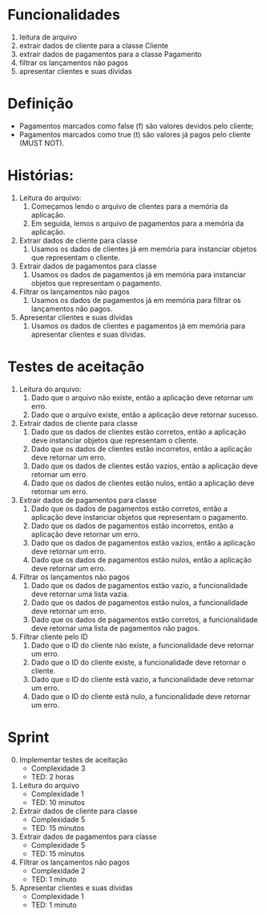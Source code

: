# Funcionalidades

1. leitura de arquivo
2. extrair dados de cliente para a classe Cliente
3. extrair dados de pagamentos para a classe Pagamento
4. filtrar os lançamentos não pagos
5. apresentar clientes e suas dívidas

# Definição
- Pagamentos marcados como false (f) são valores devidos pelo cliente;
- Pagamentos marcados como true (t) são valores já pagos pelo cliente (MUST NOT).

# Histórias:
1. Leitura do arquivo:
   1. Começamos lendo o arquivo de clientes para a memória da aplicação.
   2. Em seguida, lemos o arquivo de pagamentos para a memória da aplicação.
2. Extrair dados de cliente para classe
   1. Usamos os dados de clientes já em memória para instanciar objetos que representam o cliente.
3. Extrair dados de pagamentos para classe
   1. Usamos os dados de pagamentos já em memória para instanciar objetos que representam o pagamento.
4. Filtrar os lançamentos não pagos
   1. Usamos os dados de pagamentos já em memória para filtrar os lançamentos não pagos.
5. Apresentar clientes e suas dívidas
   1. Usamos os dados de clientes e pagamentos já em memória para apresentar clientes e suas dívidas.

# Testes de aceitação
1. Leitura do arquivo:
   1. Dado que o arquivo não existe, então a aplicação deve retornar um erro.
   2. Dado que o arquivo existe, então a aplicação deve retornar sucesso.
2. Extrair dados de cliente para classe
   1. Dado que os dados de clientes estão corretos, então a aplicação deve instanciar objetos que representam o cliente.
   2. Dado que os dados de clientes estão incorretos, então a aplicação deve retornar um erro.
   3. Dado que os dados de clientes estão vazios, então a aplicação deve retornar um erro.
   4. Dado que os dados de clientes estão nulos, então a aplicação deve retornar um erro.
3. Extrair dados de pagamentos para classe
   1. Dado que os dados de pagamentos estão corretos, então a aplicação deve instanciar objetos que representam o pagamento.
   2. Dado que os dados de pagamentos estão incorretos, então a aplicação deve retornar um erro.
   3. Dado que os dados de pagamentos estão vazios, então a aplicação deve retornar um erro.
   4. Dado que os dados de pagamentos estão nulos, então a aplicação deve retornar um erro.
4. Filtrar os lançamentos não pagos
   1. Dado que os dados de pagamentos estão vazio, a funcionalidade deve retornar uma lista vazia.
   2. Dado que os dados de pagamentos estão nulos, a funcionalidade deve retornar um erro.
   3. Dado que os dados de pagamentos estão corretos, a funcionalidade deve retornar uma lista de pagamentos não pagos.
5. Filtrar cliente pelo ID
   1. Dado que o ID do cliente não existe, a funcionalidade deve retornar um erro.
   2. Dado que o ID do cliente existe, a funcionalidade deve retornar o cliente.
   3. Dado que o ID do cliente está vazio, a funcionalidade deve retornar um erro.
   4. Dado que o ID do cliente está nulo, a funcionalidade deve retornar um erro.

# Sprint
0. Implementar testes de aceitação
   - Complexidade 3
   - TED: 2 horas
1. Leitura do arquivo
   - Complexidade 1
   - TED: 10 minutos
2. Extrair dados de cliente para classe
   - Complexidade 5
   - TED: 15 minutos
3. Extrair dados de pagamentos para classe
   - Complexidade 5
   - TED: 15 minutos
4. Filtrar os lançamentos não pagos
   - Complexidade 2
   - TED: 1 minuto
5. Apresentar clientes e suas dívidas
   - Complexidade 1
   - TED: 1 minuto

